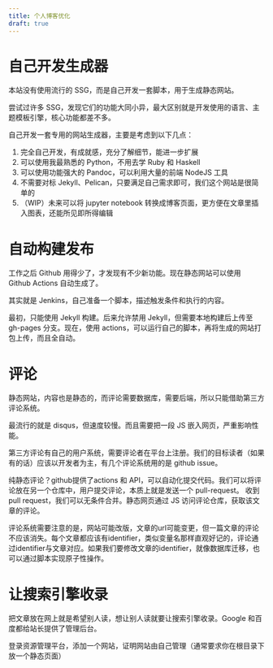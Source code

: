 ```yaml
---
title: 个人博客优化
draft: true
---
```


# 自己开发生成器

本站没有使用流行的 SSG，而是自己开发一套脚本，用于生成静态网站。

尝试过许多 SSG，发现它们的功能大同小异，最大区别就是开发使用的语言、主题模板引擎，核心功能都差不多。

自己开发一套专用的网站生成器，主要是考虑到以下几点：

1. 完全自己开发，有成就感，充分了解细节，能进一步扩展
2. 可以使用我最熟悉的 Python，不用去学 Ruby 和 Haskell
3. 可以使用功能强大的 Pandoc，可以利用大量的前端 NodeJS 工具
4. 不需要对标 Jekyll、Pelican，只要满足自己需求即可，我们这个网站是很简单的
5. （WIP）未来可以将 jupyter notebook 转换成博客页面，更方便在文章里插入图表，还能所见即所得编辑

# 自动构建发布

工作之后 Github 用得少了，才发现有不少新功能。现在静态网站可以使用 Github Actions 自动生成了。

其实就是 Jenkins，自己准备一个脚本，描述触发条件和执行的内容。

最初，只能使用 Jekyll 构建。后来允许禁用 Jekyll，但需要本地构建后上传至 gh-pages 分支。现在，使用 actions，可以运行自己的脚本，再将生成的网站打包上传，而且全自动。

# 评论

静态网站，内容也是静态的，而评论需要数据库，需要后端，所以只能借助第三方评论系统。

最流行的就是 disqus，但速度较慢。而且需要把一段 JS 嵌入网页，严重影响性能。

第三方评论有自己的用户系统，需要评论者在平台上注册。我们的目标读者（如果有的话）应该以开发者为主，有几个评论系统用的是 github issue。

纯静态评论？github提供了actions 和 API，可以自动化提交代码。我们可以将评论放在另一个仓库中，用户提交评论，本质上就是发送一个 pull-request。
收到 pull request，我们可以无条件合并。静态网页通过 JS 访问评论仓库，获取该文章的评论。

评论系统需要注意的是，网站可能改版，文章的url可能变更，但一篇文章的评论不应该消失。每个文章都应该有identifier，类似变量名那样直观好记的，评论通过identifier与文章对应。如果我们要修改文章的identifier，就像数据库迁移，也可以通过脚本实现原子性操作。

# 让搜索引擎收录

把文章放在网上就是希望别人读，想让别人读就要让搜索引擎收录。Google 和百度都给站长提供了管理后台。

登录资源管理平台，添加一个网站，证明网站由自己管理（通常要求你在根目录下放一个静态页面）
